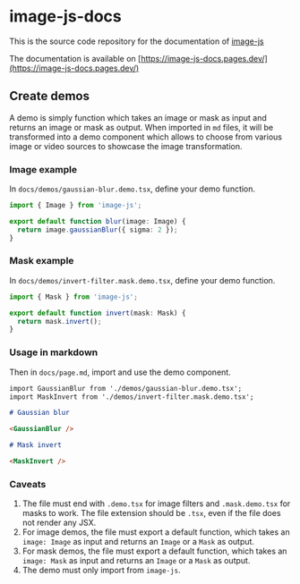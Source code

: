 # image-js-docs

This is the source code repository for the documentation of [image-js](https://github.com/image-js/image-js-typescript)

The documentation is available on [https://image-js-docs.pages.dev/](https://image-js-docs.pages.dev/)

## Create demos

A demo is simply function which takes an image or mask as input and returns an image or mask as output. When imported in `md` files, it will be transformed into a demo component which allows to choose from various image or video sources to showcase the image transformation.

### Image example

In `docs/demos/gaussian-blur.demo.tsx`, define your demo function.

```ts
import { Image } from 'image-js';

export default function blur(image: Image) {
  return image.gaussianBlur({ sigma: 2 });
}
```

### Mask example

In `docs/demos/invert-filter.mask.demo.tsx`, define your demo function.

```ts
import { Mask } from 'image-js';

export default function invert(mask: Mask) {
  return mask.invert();
}
```

### Usage in markdown

Then in `docs/page.md`, import and use the demo component.

```markdown
import GaussianBlur from './demos/gaussian-blur.demo.tsx';
import MaskInvert from './demos/invert-filter.mask.demo.tsx';

# Gaussian blur

<GaussianBlur />

# Mask invert

<MaskInvert />
```

### Caveats

1. The file must end with `.demo.tsx` for image filters and `.mask.demo.tsx` for masks to work. The file extension should be `.tsx`, even if the file does not render any JSX.
2. For image demos, the file must export a default function, which takes an `image: Image` as input and returns an `Image` or a `Mask` as output.
3. For mask demos, the file must export a default function, which takes an `image: Mask` as input and returns an `Image` or a `Mask` as output.
4. The demo must only import from `image-js`.
